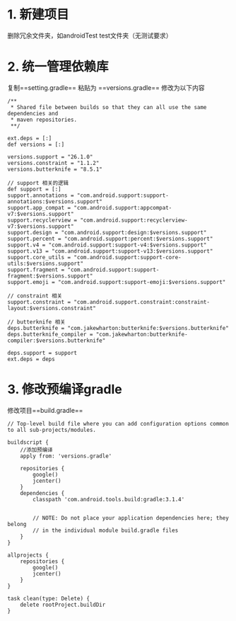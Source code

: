 # 1. 新建项目 
删除冗余文件夹，如androidTest test文件夹（无测试要求）
# 2. 统一管理依赖库
复制==setting.gradle== 粘贴为 ==versions.gradle==
修改为以下内容
    
    /**
     * Shared file between builds so that they can all use the same dependencies and
     * maven repositories.
     **/
    
    ext.deps = [:]
    def versions = [:]
    
    versions.support = "26.1.0"
    versions.constraint = "1.1.2"
    versions.butterknife = "8.5.1"
    
    // support 相关的逻辑
    def support = [:]
    support.annotations = "com.android.support:support-annotations:$versions.support"
    support.app_compat = "com.android.support:appcompat-v7:$versions.support"
    support.recyclerview = "com.android.support:recyclerview-v7:$versions.support"
    support.design = "com.android.support:design:$versions.support"
    support.percent = "com.android.support:percent:$versions.support"
    support.v4 = "com.android.support:support-v4:$versions.support"
    support.v13 = "com.android.support:support-v13:$versions.support"
    support.core_utils = "com.android.support:support-core-utils:$versions.support"
    support.fragment = "com.android.support:support-fragment:$versions.support"
    support.emoji = "com.android.support:support-emoji:$versions.support"
    
    // constraint 相关
    support.constraint = "com.android.support.constraint:constraint-layout:$versions.constraint"
    
    // butterknife 相关
    deps.butterknife = "com.jakewharton:butterknife:$versions.butterknife"
    deps.butterknife_compiler = "com.jakewharton:butterknife-compiler:$versions.butterknife"
    
    deps.support = support
    ext.deps = deps
    
# 3. 修改预编译gradle
修改项目==build.gradle==


    // Top-level build file where you can add configuration options common to all sub-projects/modules.
    
    buildscript {
        //添加预编译
        apply from: 'versions.gradle'
    
        repositories {
            google()
            jcenter()
        }
        dependencies {
            classpath 'com.android.tools.build:gradle:3.1.4'
            
    
            // NOTE: Do not place your application dependencies here; they belong
            // in the individual module build.gradle files
        }
    }
    
    allprojects {
        repositories {
            google()
            jcenter()
        }
    }
    
    task clean(type: Delete) {
        delete rootProject.buildDir
    }

    